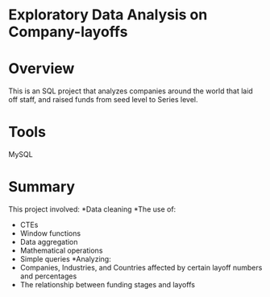 # Exploratory Data Analysis on Company-layoffs
# Overview
This is an SQL project that analyzes companies around the world that laid off staff, and raised funds from seed level to Series level.
# Tools
MySQL
# Summary
This project involved: 
*Data cleaning
*The use of:
- CTEs
- Window functions
- Data aggregation
- Mathematical operations
- Simple queries
*Analyzing:
- Companies, Industries, and Countries affected by certain layoff numbers and percentages
- The relationship between funding stages and layoffs
  
